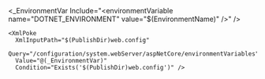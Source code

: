 <Target Name="SetAspNetCoreEnvironment" AfterTargets="GatherAllFilesToPublish">
    <ItemGroup>
      <_EnvironmentVar Include="&lt;environmentVariable name=&quot;DOTNET_ENVIRONMENT&quot; value=&quot;$(EnvironmentName)&quot; /&gt;" />
    </ItemGroup>

    <XmlPoke
      XmlInputPath="$(PublishDir)web.config"
      Query="/configuration/system.webServer/aspNetCore/environmentVariables"
      Value="@(_EnvironmentVar)"
      Condition="Exists('$(PublishDir)web.config')" />
  </Target>
</Project>

